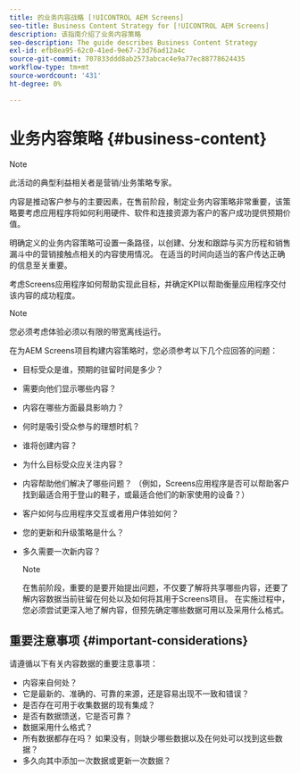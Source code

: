 ```yaml
---
title: 的业务内容战略 [!UICONTROL AEM Screens]
seo-title: Business Content Strategy for [!UICONTROL AEM Screens]
description: 该指南介绍了业务内容策略
seo-description: The guide describes Business Content Strategy
exl-id: efb8ea95-62c0-41ed-9e67-23d76ad12a4c
source-git-commit: 707833ddd8ab2573abcac4e9a77ec88778624435
workflow-type: tm+mt
source-wordcount: '431'
ht-degree: 0%

---
```


# 业务内容策略 {#business-content}

>[!NOTE]
>
>此活动的典型利益相关者是营销/业务策略专家。

内容是推动客户参与的主要因素，在售前阶段，制定业务内容策略非常重要，该策略要考虑应用程序将如何利用硬件、软件和连接资源为客户的客户成功提供预期价值。

明确定义的业务内容策略可设置一条路径，以创建、分发和跟踪与买方历程和销售漏斗中的营销接触点相关的内容使用情况。 在适当的时间向适当的客户传达正确的信息至关重要。

考虑Screens应用程序如何帮助实现此目标，并确定KPI以帮助衡量应用程序交付该内容的成功程度。

>[!NOTE]
>
>您必须考虑体验必须以有限的带宽离线运行。

在为AEM Screens项目构建内容策略时，您必须参考以下几个应回答的问题：

* 目标受众是谁，预期的驻留时间是多少？
* 需要向他们显示哪些内容？
* 内容在哪些方面最具影响力？
* 何时是吸引受众参与的理想时机？
* 谁将创建内容？
* 为什么目标受众应关注内容？
* 内容帮助他们解决了哪些问题？ （例如，Screens应用程序是否可以帮助客户找到最适合用于登山的鞋子，或最适合他们的新家使用的设备？）
* 客户如何与应用程序交互或者用户体验如何？
* 您的更新和升级策略是什么？
* 多久需要一次新内容？

   >[!NOTE]
   >
   >在售前阶段，重要的是要开始提出问题，不仅要了解将共享哪些内容，还要了解内容数据当前驻留在何处以及如何将其用于Screens项目。 在实施过程中，您必须尝试更深入地了解内容，但预先确定哪些数据可用以及采用什么格式。

## 重要注意事项 {#important-considerations}

请遵循以下有关内容数据的重要注意事项：

* 内容来自何处？
* 它是最新的、准确的、可靠的来源，还是容易出现不一致和错误？
* 是否存在可用于收集数据的现有集成？
* 是否有数据馈送，它是否可靠？
* 数据采用什么格式？
* 所有数据都存在吗？ 如果没有，则缺少哪些数据以及在何处可以找到这些数据？
* 多久向其中添加一次数据或更新一次数据？
